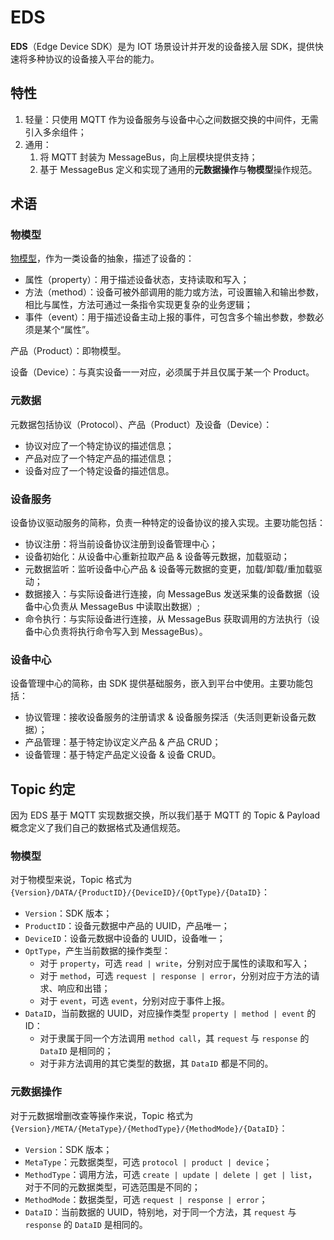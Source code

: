 # EDS

**EDS**（Edge Device SDK）是为 IOT 场景设计并开发的设备接入层 SDK，提供快速将多种协议的设备接入平台的能力。

## 特性

1. 轻量：只使用 MQTT 作为设备服务与设备中心之间数据交换的中间件，无需引入多余组件；
2. 通用：
    1. 将 MQTT 封装为 MessageBus，向上层模块提供支持；
    2. 基于 MessageBus 定义和实现了通用的**元数据操作**与**物模型**操作规范。

## 术语

### 物模型

[物模型](https://blog.csdn.net/zjccoder/article/details/107050046)，作为一类设备的抽象，描述了设备的：

- 属性（property）：用于描述设备状态，支持读取和写入；
- 方法（method）：设备可被外部调用的能力或方法，可设置输入和输出参数，相比与属性，方法可通过一条指令实现更复杂的业务逻辑；
- 事件（event）：用于描述设备主动上报的事件，可包含多个输出参数，参数必须是某个“属性”。

产品（Product）：即物模型。

设备（Device）：与真实设备一一对应，必须属于并且仅属于某一个 Product。

### 元数据

元数据包括协议（Protocol）、产品（Product）及设备（Device）：

- 协议对应了一个特定协议的描述信息；
- 产品对应了一个特定产品的描述信息；
- 设备对应了一个特定设备的描述信息。

### 设备服务

设备协议驱动服务的简称，负责一种特定的设备协议的接入实现。主要功能包括：

- 协议注册：将当前设备协议注册到设备管理中心；
- 设备初始化：从设备中心重新拉取产品 & 设备等元数据，加载驱动；
- 元数据监听：监听设备中心产品 & 设备等元数据的变更，加载/卸载/重加载驱动；
- 数据接入：与实际设备进行连接，向 MessageBus 发送采集的设备数据（设备中心负责从 MessageBus 中读取出数据）;
- 命令执行：与实际设备进行连接，从 MessageBus 获取调用的方法执行（设备中心负责将执行命令写入到 MessageBus）。

### 设备中心

设备管理中心的简称，由 SDK 提供基础服务，嵌入到平台中使用。主要功能包括：

- 协议管理：接收设备服务的注册请求 & 设备服务探活（失活则更新设备元数据）；
- 产品管理：基于特定协议定义产品 & 产品 CRUD；
- 设备管理：基于特定产品定义设备 & 设备 CRUD。

## Topic 约定

因为 EDS 基于 MQTT 实现数据交换，所以我们基于 MQTT 的 Topic & Payload 概念定义了我们自己的数据格式及通信规范。

### 物模型

对于物模型来说，Topic 格式为 `{Version}/DATA/{ProductID}/{DeviceID}/{OptType}/{DataID}`：

- `Version`：SDK 版本；
- `ProductID`：设备元数据中产品的 UUID，产品唯一；
- `DeviceID`：设备元数据中设备的 UUID，设备唯一；
- `OptType`，产生当前数据的操作类型：
    - 对于 `property`，可选 `read | write`，分别对应于属性的读取和写入；
    - 对于 `method`，可选 `request | response | error`，分别对应于方法的请求、响应和出错；
    - 对于 `event`，可选 `event`，分别对应于事件上报。
- `DataID`，当前数据的 UUID，对应操作类型 `property | method | event` 的 ID：
    - 对于隶属于同一个方法调用 `method call`，其 `request` 与 `response` 的 `DataID` 是相同的；
    - 对于非方法调用的其它类型的数据，其 `DataID` 都是不同的。

### 元数据操作

对于元数据增删改查等操作来说，Topic 格式为 `{Version}/META/{MetaType}/{MethodType}/{MethodMode}/{DataID}`：

- `Version`：SDK 版本；
- `MetaType`：元数据类型，可选 `protocol | product | device`；
- `MethodType`：调用方法，可选 `create | update | delete | get | list`，对于不同的元数据类型，可选范围是不同的；
- `MethodMode`：数据类型，可选 `request | response | error`；
- `DataID`：当前数据的 UUID，特别地，对于同一个方法，其 `request` 与 `response` 的 `DataID` 是相同的。